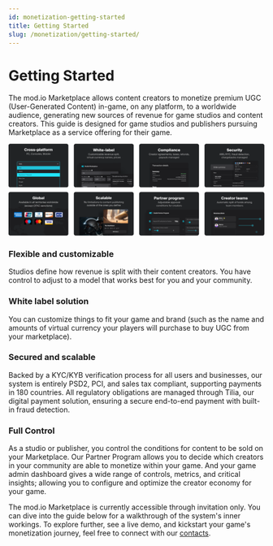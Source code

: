 ```yaml
---
id: monetization-getting-started
title: Getting Started
slug: /monetization/getting-started/
---
```


# Getting Started

The mod.io Marketplace allows content creators to monetize premium UGC (User-Generated Content) in-game, on any platform, to a worldwide audience, generating new sources of revenue for game studios and content creators. This guide is designed for game studios and publishers pursuing Marketplace as a service offering for their game.

![Marketplace Features](images/marketplace-features.png)

### Flexible and customizable

Studios define how revenue is split with their content creators. You have control to adjust to a model that works best for you and your community.

### White label solution

You can customize things to fit your game and brand (such as the name and amounts of virtual currency your players will purchase to buy UGC from your marketplace). 

### Secured and scalable 

Backed by a KYC/KYB verification process for all users and businesses, our system is entirely PSD2, PCI, and sales tax compliant, supporting payments in 180 countries. All regulatory obligations are managed through Tilia, our digital payment solution, ensuring a secure end-to-end payment with built-in fraud detection.

### Full Control 

As a studio or publisher, you control the conditions for content to be sold on your Marketplace. Our Partner Program allows you to decide which creators in your community are able to monetize within your game. And your game admin dashboard gives a wide range of controls, metrics, and critical insights; allowing you to configure and optimize the creator economy for your game.

The mod.io Marketplace is currently accessible through invitation only. You can dive into the guide below for a walkthrough of the system's inner workings. To explore further, see a live demo, and kickstart your game's monetization journey, feel free to connect with our [contacts](/support/contacts/).